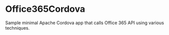 # Office365Cordova
Sample minimal Apache Cordova app that calls Office 365 API using various techniques.

